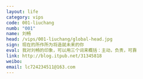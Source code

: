 ```yaml
---
layout: life
category: vips
code: 001-liuchang
numb: "001"
name: 刘畅
head: /vips/001-liuchang/global-head.jpg
sign: 现在的所作所为将造就未来的你
eval: 我对刘畅的印象，可以用三个词来概括：主动，负责，可靠
link: http://blog.itpub.net/31345818
weibo:
email: lc724234511@163.com
---
```

